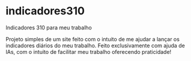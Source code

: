# indicadores310
Indicadores 310 para meu trabalho

Projeto simples de um site feito com o intuito de me ajudar a lançar os indicadores diários do meu trabalho. Feito exclusivamente com ajuda de IAs, com o intuito de facilitar meu trabalho oferecendo praticidade!
